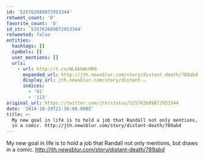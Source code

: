 ```yaml
---
id: '525762689872953344'
retweet_count: '0'
favorite_count: '0'
id_str: '525762689872953344'
retweeted: false
entities:
  hashtags: []
  symbols: []
  user_mentions: []
  urls:
    - url: http://t.co/WLAkkWcHR9
      expanded_url: http://jth.newsblur.com/story/distant-death/789abd
      display_url: jth.newsblur.com/story/distant-…
      indices:
        - '91'
        - '113'
original_url: https://twitter.com/jth/status/525762689872953344
date: '2014-10-24T21:36:08.000Z'
title: >-
  My new goal in life is to hold a job that Randall not only mentions, but draws
  in a comic. http://jth.newsblur.com/story/distant-death/789abd
---
```


My new goal in life is to hold a job that Randall not only mentions, but draws in a comic. http://jth.newsblur.com/story/distant-death/789abd
